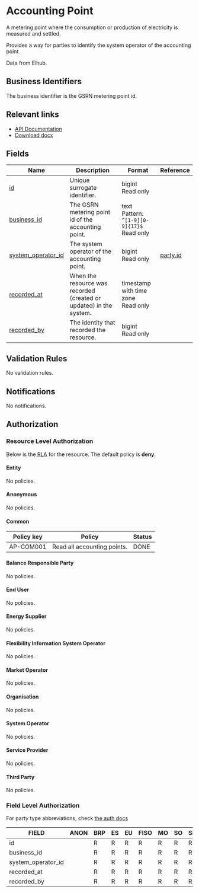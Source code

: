 # Accounting Point

A metering point where the consumption or production of electricity is measured
and settled.

Provides a way for parties to identify the system operator of the accounting point.

Data from Elhub.

## Business Identifiers

The business identifier is the GSRN metering point id.

## Relevant links

* [API Documentation](../api/v0/index.html#/operations/list_accounting_point)
* [Download docx](../download/accounting_point.docx)

## Fields

| Name                                                                                       | Description                                                        | Format                                             | Reference                     |
|--------------------------------------------------------------------------------------------|--------------------------------------------------------------------|----------------------------------------------------|-------------------------------|
| <a name="field-id" href="#field-id">id</a>                                                 | Unique surrogate identifier.                                       | bigint<br/>Read only                               |                               |
| <a name="field-business_id" href="#field-business_id">business_id</a>                      | The GSRN metering point id of the accounting point.                | text<br/>Pattern: `^[1-9][0-9]{17}$`<br/>Read only |                               |
| <a name="field-system_operator_id" href="#field-system_operator_id">system_operator_id</a> | The system operator of the accounting point.                       | bigint<br/>Read only                               | [party.id](party.md#field-id) |
| <a name="field-recorded_at" href="#field-recorded_at">recorded_at</a>                      | When the resource was recorded (created or updated) in the system. | timestamp with time zone<br/>Read only             |                               |
| <a name="field-recorded_by" href="#field-recorded_by">recorded_by</a>                      | The identity that recorded the resource.                           | bigint<br/>Read only                               |                               |

## Validation Rules

No validation rules.

## Notifications

No notifications.

## Authorization

### Resource Level Authorization

Below is the [RLA](../technical/auth.md#resource-level-authorization-rla) for the
resource. The default policy is **deny**.

#### Entity

No policies.

#### Anonymous

No policies.

#### Common

| Policy key | Policy                      | Status |
|------------|-----------------------------|--------|
| AP-COM001  | Read all accounting points. | DONE   |

#### Balance Responsible Party

No policies.

#### End User

No policies.

#### Energy Supplier

No policies.

#### Flexibility Information System Operator

No policies.

#### Market Operator

No policies.

#### Organisation

No policies.

#### System Operator

No policies.

#### Service Provider

No policies.

#### Third Party

No policies.

### Field Level Authorization

For party type abbreviations, check [the auth docs](../technical/auth.md#party-market-actors)

| FIELD              | ANON | BRP | ES | EU | FISO | MO | SO | SP | TP | ORG |
|--------------------|------|-----|----|----|------|----|----|----|----|-----|
| id                 |      | R   | R  | R  | R    | R  | R  | R  | R  |     |
| business_id        |      | R   | R  | R  | R    | R  | R  | R  | R  |     |
| system_operator_id |      | R   | R  | R  | R    | R  | R  | R  | R  |     |
| recorded_at        |      | R   | R  | R  | R    | R  | R  | R  | R  |     |
| recorded_by        |      | R   | R  | R  | R    | R  | R  | R  | R  |     |
